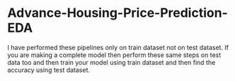 # Advance-Housing-Price-Prediction-EDA

I have performed these pipelines only on train dataset not on test dataset. If you are making a complete model then perform these same steps on test data too and then train your model using train dataset and then find the accuracy using test dataset.
